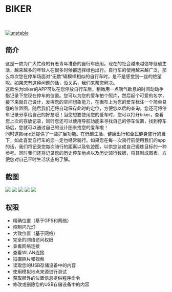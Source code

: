# BIKER
<br>

[![unstable](http://badges.github.io/stability-badges/dist/unstable.svg)](http://github.com/badges/stability-badges)

## 简介
这是一款为广大忙碌的有志青年准备的自行车应用。现在的社会越来越倡导低碳生活，越来越多的年轻人在很多时候都选择绿色出行。自行车的使用越来越广泛，那么每次您在停车场面对“无数“辆模样相似的自行车时，是不是感觉到一丝的绝望呢。如果您有这种问题的话，没关系，我们来帮您解决。<br>
这款名为biker的APP可以在您停放自行车后，稍微用一点喘气歇息的时间动动手指记录下您现在停车的位置。您可以为您的爱车拍个照片，然后起个可爱的名字，接下来就自己设计，发挥您的空间想象能力，在画布上为您的爱车标注一个简单易懂的位置图，随后我们还将自动保存此时的定位，方便您以后的查询。您还可将停车记录分享给自己的好友哦！当您想要使用您的爱车时，您可以打开biker，查看您上次的存放记录，同时您还可以使用导航功能来寻找自己的停车位置，找到停车场后，您就可以通过自己的设计图来找您的爱车啦！<br>
同时这款app还提供了一些扩展功能。在低碳生活、健康出行和全民健身盛行的当下，如此喜爱自行车的您一定也经常骑行。如果您在每一次骑行前使用我们的app的话，我们将记录您每次骑行的距离以及轨迹图，以供您达成自己锻炼目标的一种参考。同时我们还将记录您的历史停车地点以及历史骑行数据，将其制成图表，方便您对自己平时生活状态的了解。
## 截图
![](screenshot\1.jpg)
![](screenshot\2.jpg)
![](screenshot\3.jpg)
![](screenshot\4.png)
![](screenshot\5.png)
## 权限
- 精确位置（基于GPS和网络）
- 控制闪光灯
- 大致位置（基于网络）
- 完全的网络访问权限
- 查看网络连接
- 查看WLAN连接
- 拍摄照片和视频
- 读取您的USB存储设备中的内容
- 使用模拟地点来源进行测试
- 获取额外的位置信息提供程序命令
- 修改或删除您的USB存储设备中的内容
